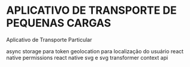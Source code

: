 # APLICATIVO DE TRANSPORTE DE PEQUENAS CARGAS
 Aplicativo de Transporte Particular

async storage para token
geolocation para localização do usuário
react native permissions
react native svg e svg transformer
context api

